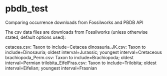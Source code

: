 pbdb_test
=========

Comparing occurrence downloads from Fossilworks and PBDB API

The csv data files are downloads from Fossilworks (unless otherwise stated, default options used):

cetacea.csv: Taxon to include=Cetacea
dinosauria_JK.csv: Taxon to include=Dinosauria; oldest interval=Jurassic; youngest interval=Cretaceous
brachiopoda_Perm.csv: Taxon to include=Brachiopoda; oldest interval=Permian
trilobita_EifelFras.csv: Taxon to include=Trilobita; oldest interval=Eifelian; youngest interval=Frasnian
